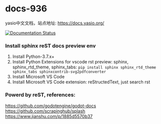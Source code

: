 # docs-936
yasio中文文档，站点地址: https://docs.yasio.org/ 

[![Documentation Status](https://readthedocs.org/projects/yasio-docs/badge/?version=latest)](https://readthedocs.org/projects/yasio-docs/builds/)

### Install sphinx reST docs preview env
 1. Install Python-3.7.x+
 2. Install Python Extensions for vscode rst preview: sphinx, sphinx_rtd_theme, sphinx_tabs: ```pip install sphinx sphinx_rtd_theme sphinx_tabs sphinxcontrib-svg2pdfconverter``` 
 3. Install Microsoft VS Code  
 4. Install Microsoft VS Code extension: reStructedText, just search rst  

### Powerd by reST, references:  
  
https://github.com/godotengine/godot-docs  
https://github.com/scrapinghub/splash  
https://www.jianshu.com/p/1885d5570b37  
